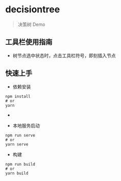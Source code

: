 # decisiontree

> 决策树 Demo

## 工具栏使用指南

- 树节点选中状态时，点击工具栏符号，即刻插入节点

## 快速上手

- 依赖安装

```shell
npm install
# or
yarn
```

-

- 本地服务启动

```shell
npm run serve
# or
yarn serve
```

- 构建

```shell
npm run build
# or
yarn build
```
